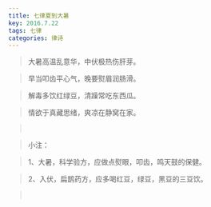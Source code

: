 ```yaml
---
title: 七律夏到大暑
key: 2016.7.22
tags: 七律
categories: 律诗
---
```


<blockquote class="blockquote-center">大暑高温乱意华，中伏极热伤肝芽。
</blockquote>
<blockquote class="blockquote-center">早当叩齿平心气，晚要熨眉润肠滑。
</blockquote>
<blockquote class="blockquote-center">解毒多饮红绿豆，清躁常吃东西瓜。
</blockquote>
<blockquote class="blockquote-center">情欲于真藏思绪，爽凉在静窝在家。
</blockquote>
<blockquote class="blockquote-center"></br>
</blockquote>
<blockquote class="blockquote-center">小注：
</blockquote>
<blockquote class="blockquote-center">1、大暑，科学验方，应做点熨眼，叩齿，鸣天鼓的保健。
</blockquote>
<blockquote class="blockquote-center">2、入伏，扁鹊药方，应多喝红豆，绿豆，黑豆的三豆饮。
</blockquote>
<blockquote class="blockquote-center"></br>
</blockquote>
